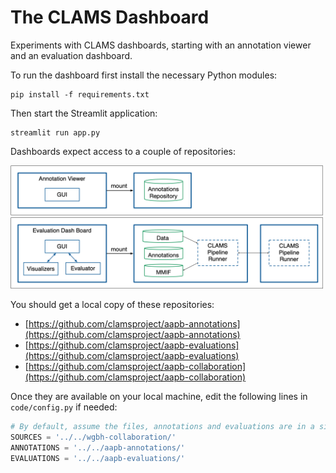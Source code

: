 # The CLAMS Dashboard

Experiments with CLAMS dashboards, starting with an annotation viewer and an evaluation dashboard.

To run the dashboard first install the necessary Python modules:

```shell
pip install -f requirements.txt
```

Then start the Streamlit application:

```shell
streamlit run app.py
```

Dashboards expect access to a couple of repositories:

<img src="docs/workflows/dashboard-annotations.png" width=500>
<img src="docs/workflows/dashboard-evaluation.png" width=500>

You should get a local copy of these repositories:

- [https://github.com/clamsproject/aapb-annotations](https://github.com/clamsproject/aapb-annotations)
- [https://github.com/clamsproject/aapb-evaluations](https://github.com/clamsproject/aapb-evaluations)
- [https://github.com/clamsproject/aapb-collaboration](https://github.com/clamsproject/aapb-collaboration)

Once they are available on your local machine, edit the following lines in `code/config.py` if needed:

```python
# By default, assume the files, annotations and evaluations are in a sister repository
SOURCES = '../../wgbh-collaboration/'
ANNOTATIONS = '../../aapb-annotations/'
EVALUATIONS = '../../aapb-evaluations/'
```
